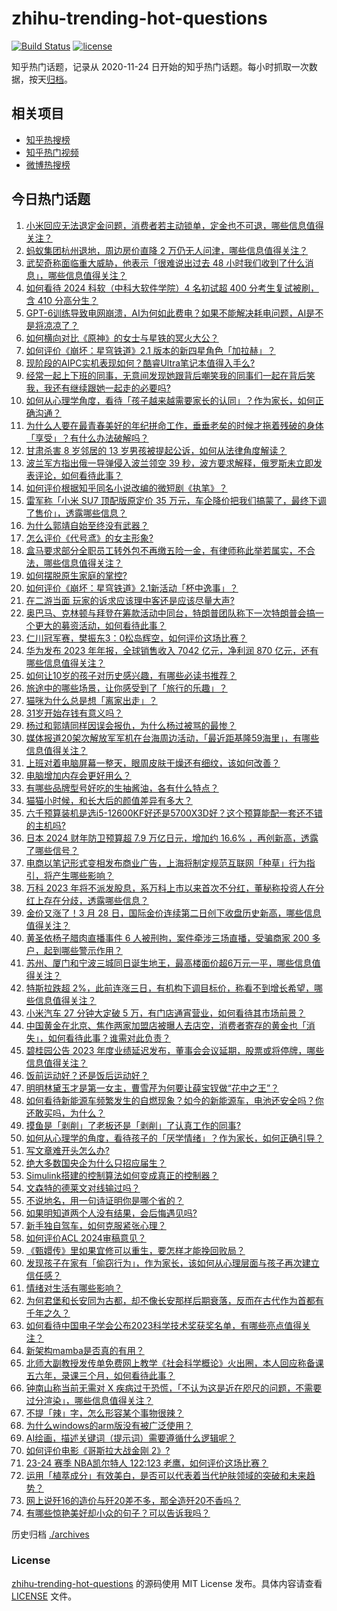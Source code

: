 # zhihu-trending-hot-questions

[![Build Status](https://github.com/justjavac/zhihu-trending-hot-questions/workflows/ci/badge.svg?branch=master)](https://github.com/justjavac/zhihu-trending-hot-questions/actions)
[![license](https://img.shields.io/github/license/justjavac/zhihu-trending-hot-questions)](https://github.com/justjavac/zhihu-trending-hot-questions/blob/master/LICENSE)

知乎热门话题，记录从 2020-11-24
日开始的知乎热门话题。每小时抓取一次数据，按天[归档](./archives)。

## 相关项目

- [知乎热搜榜](https://github.com/justjavac/zhihu-trending-top-search)
- [知乎热门视频](https://github.com/justjavac/zhihu-trending-hot-video)
- [微博热搜榜](https://github.com/justjavac/weibo-trending-hot-search)

## 今日热门话题

<!-- BEGIN -->
<!-- 最后更新时间 Sat Mar 30 2024 05:14:47 GMT+0800 (China Standard Time) -->

1. [小米回应无法退定金问题，消费者若主动锁单，定金也不可退，哪些信息值得关注？](https://www.zhihu.com/question/650685822)
1. [蚂蚁集团杭州退地，周边房价直降 2 万仍无人问津，哪些信息值得关注？](https://www.zhihu.com/question/650628876)
1. [武契奇称面临重大威胁，他表示「很难说出过去 48 小时我们收到了什么消息」，哪些信息值得关注？](https://www.zhihu.com/question/650416697)
1. [如何看待 2024 科软（中科大软件学院）4 名初试超 400 分考生复试被刷，含 410 分高分生？](https://www.zhihu.com/question/650357745)
1. [GPT-6训练导致电网崩溃，AI为何如此费电？如果不能解决耗电问题，AI是不是将凉凉了？](https://www.zhihu.com/question/650498299)
1. [如何横向对比《原神》的女士与星铁的冥火大公？](https://www.zhihu.com/question/650716392)
1. [如何评价《崩坏：星穹铁道》2.1 版本的新四星角色「加拉赫」？](https://www.zhihu.com/question/650358156)
1. [现阶段的AIPC实机表现如何？酷睿Ultra笔记本值得入手么?](https://www.zhihu.com/question/648337534)
1. [经常一起上下班的同事，无意间发现她跟背后嘲笑我的同事们一起在背后笑我，我还有继续跟她一起走的必要吗?](https://www.zhihu.com/question/649695298)
1. [如何从心理学角度，看待「孩子越来越需要家长的认同」？作为家长，如何正确沟通？](https://www.zhihu.com/question/649386653)
1. [为什么人要在最青春美好的年纪拼命工作，垂垂老矣的时候才拖着残破的身体「享受」？有什么办法破解吗？](https://www.zhihu.com/question/650272715)
1. [甘肃杀害 8 岁邻居的 13 岁男孩被提起公诉，如何从法律角度解读？](https://www.zhihu.com/question/650778898)
1. [波兰军方指出俄一导弹侵入波兰领空 39 秒，波方要求解释，俄罗斯未立即发表评论，如何看待此事？](https://www.zhihu.com/question/650028063)
1. [如何评价根据知乎同名小说改编的微短剧《执笔》？](https://www.zhihu.com/question/649806296)
1. [雷军称「小米 SU7 顶配版原定价 35 万元，车企降价把我们搞蒙了，最终下调了售价」，透露哪些信息？](https://www.zhihu.com/question/650630572)
1. [为什么郭靖自始至终没有武器？](https://www.zhihu.com/question/301685207)
1. [怎么评价《代号鸢》的女主形象?](https://www.zhihu.com/question/602629413)
1. [盒马要求部分全职员工转外包不再缴五险一金，有律师称此举若属实，不合法，哪些信息值得关注？](https://www.zhihu.com/question/650735208)
1. [如何摆脱原生家庭的掌控?](https://www.zhihu.com/question/647931134)
1. [如何评价《崩坏：星穹铁道》2.1新活动「杯中逸事」？](https://www.zhihu.com/question/650666730)
1. [在二游当面 玩家的诉求应该理中客还是应该尽量大声?](https://www.zhihu.com/question/649825983)
1. [奥巴马、克林顿与拜登在筹款活动中同台，特朗普团队称下一次特朗普会搞一个更大的募资活动，如何看待此事？](https://www.zhihu.com/question/650733006)
1. [仁川冠军赛，樊振东3：0松岛辉空，如何评价这场比赛？](https://www.zhihu.com/question/650629204)
1. [华为发布 2023 年年报，全球销售收入 7042 亿元，净利润 870 亿元，还有哪些信息值得关注？](https://www.zhihu.com/question/650734515)
1. [如何让10岁的孩子对历史感兴趣，有哪些必读书推荐？](https://www.zhihu.com/question/650683749)
1. [旅途中的哪些场景，让你感受到了「旅行的乐趣」？](https://www.zhihu.com/question/649312096)
1. [猫咪为什么总是想「离家出走」？](https://www.zhihu.com/question/646471771)
1. [31岁开始存钱有意义吗？](https://www.zhihu.com/question/648560350)
1. [杨过和郭靖同样因误会报仇，为什么杨过被骂的最惨？](https://www.zhihu.com/question/650532207)
1. [媒体报道20架次解放军军机在台海周边活动，「最近距基隆59海里」，有哪些信息值得关注？](https://www.zhihu.com/question/650523766)
1. [上班对着电脑屏幕一整天，眼周皮肤干燥还有细纹，该如何改善？](https://www.zhihu.com/question/646339509)
1. [电脑增加内存会更好用么？](https://www.zhihu.com/question/649434357)
1. [有哪些品牌型号好吃的生抽酱油，各有什么特点？](https://www.zhihu.com/question/21393191)
1. [猫猫小时候，和长大后的颜值差异有多大？](https://www.zhihu.com/question/646471818)
1. [六千预算装机是选i5-12600KF好还是5700X3D好？这个预算能配一套还不错的主机吗?](https://www.zhihu.com/question/648175551)
1. [日本 2024 财年防卫预算超 7.9 万亿日元，增加约 16.6% ，再创新高，透露了哪些信号？](https://www.zhihu.com/question/650679540)
1. [电商以笔记形式变相发布商业广告，上海将制定规范互联网「种草」行为指引，将产生哪些影响？](https://www.zhihu.com/question/650714057)
1. [万科 2023 年将不派发股息，系万科上市以来首次不分红，董秘称投资人在分红上存在分歧，透露哪些信息？](https://www.zhihu.com/question/650683287)
1. [金价又涨了！3 月 28 日，国际金价连续第二日创下收盘历史新高，哪些信息值得关注？](https://www.zhihu.com/question/650683904)
1. [黄圣依杨子腊肉直播事件 6 人被刑拘，案件牵涉三场直播，受骗商家 200 多户，起到哪些警示作用？](https://www.zhihu.com/question/650629666)
1. [苏州、厦门和宁波三城同日诞生地王，最高楼面价超6万元一平，哪些信息值得关注？](https://www.zhihu.com/question/650628893)
1. [特斯拉跌超 2%，此前连涨三日，有机构下调目标价，称看不到增长希望，哪些信息值得关注？](https://www.zhihu.com/question/650630561)
1. [小米汽车 27 分钟大定破 5 万，有门店通宵营业，如何看待其市场前景？](https://www.zhihu.com/question/650630189)
1. [中国黄金在北京、焦作两家加盟店被曝人去店空，消费者寄存的黄金也「消失」，如何看待此事？谁需对此负责？](https://www.zhihu.com/question/650676710)
1. [碧桂园公告 2023 年度业绩延迟发布，董事会会议延期，股票或将停牌，哪些信息值得关注？](https://www.zhihu.com/question/650668790)
1. [饭前运动好？还是饭后运动好？](https://www.zhihu.com/question/650740621)
1. [明明林黛玉才是第一女主，曹雪芹为何要让薛宝钗做“花中之王”？](https://www.zhihu.com/question/650667708)
1. [如何看待新能源车频繁发生的自燃现象？如今的新能源车，电池还安全吗？你还敢买吗，为什么？](https://www.zhihu.com/question/646551076)
1. [摸鱼是「剥削」了老板还是「剥削」了认真工作的同事?](https://www.zhihu.com/question/649420905)
1. [如何从心理学的角度，看待孩子的「厌学情绪」？作为家长，如何正确引导？](https://www.zhihu.com/question/650707994)
1. [写文章难开头怎么办?](https://www.zhihu.com/question/650148297)
1. [绝大多数国央企为什么只招应届生？](https://www.zhihu.com/question/649780480)
1. [Simulink搭建的控制算法如何变成真正的控制器？](https://www.zhihu.com/question/549016621)
1. [文森特的德莱文对线输过吗？](https://www.zhihu.com/question/649571733)
1. [不说地名，用一句诗证明你是哪个省的？](https://www.zhihu.com/question/650301032)
1. [如果明知道两个人没有结果，会后悔遇见吗?](https://www.zhihu.com/question/641140164)
1. [新手独自驾车，如何克服紧张心理？](https://www.zhihu.com/question/650686162)
1. [如何评价ACL 2024审稿意见？](https://www.zhihu.com/question/649933882)
1. [《甄嬛传》里如果宜修可以重生，要怎样才能挽回败局？](https://www.zhihu.com/question/345255488)
1. [发现孩子在家有「偷窃行为」，作为家长，该如何从心理层面与孩子再次建立信任感？](https://www.zhihu.com/question/650473116)
1. [情绪对生活有哪些影响？](https://www.zhihu.com/question/650690398)
1. [为何君堡和长安同为古都，却不像长安那样后期衰落，反而在古代作为首都有千年之久？](https://www.zhihu.com/question/650512755)
1. [如何看待中国电子学会公布2023科学技术奖获奖名单，有哪些亮点值得关注？](https://www.zhihu.com/question/650638328)
1. [新架构mamba是否真的有用？](https://www.zhihu.com/question/644452681)
1. [北师大副教授发传单免费网上教学《社会科学概论》火出圈，本人回应称备课五六年，录课三个月，如何看待此事？](https://www.zhihu.com/question/650552169)
1. [钟南山称当前无需对 X 疾病过于恐慌，「不认为这是近在咫尺的问题，不需要过分渲染」，哪些信息值得关注？](https://www.zhihu.com/question/650733253)
1. [不提「辣」字，怎么形容某个事物很辣？](https://www.zhihu.com/question/649692973)
1. [为什么windows的arm版没有被广泛使用？](https://www.zhihu.com/question/649792756)
1. [AI绘画，描述关键词（提示词）需要遵循什么逻辑呢？](https://www.zhihu.com/question/648154138)
1. [如何评价电影《哥斯拉大战金刚 2》?](https://www.zhihu.com/question/647912336)
1. [23-24 赛季 NBA凯尔特人 122:123 老鹰，如何评价这场比赛？](https://www.zhihu.com/question/650659904)
1. [运用「植萃成分」有效美白，是否可以代表着当代护肤领域的突破和未来趋势？](https://www.zhihu.com/question/641774123)
1. [网上说歼16的造价与歼20差不多，那全造歼20不香吗？](https://www.zhihu.com/question/650502644)
1. [有哪些惊艳美好却小众的句子？可以告诉我吗？](https://www.zhihu.com/question/431397209)

<!-- END -->

历史归档 [./archives](./archives)

### License

[zhihu-trending-hot-questions](https://github.com/justjavac/zhihu-trending-hot-questions)
的源码使用 MIT License 发布。具体内容请查看 [LICENSE](./LICENSE) 文件。
